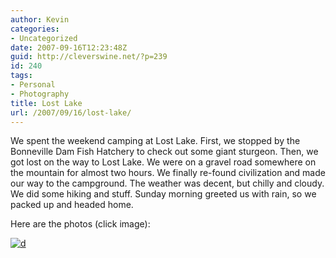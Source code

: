 ```yaml
---
author: Kevin
categories:
- Uncategorized
date: 2007-09-16T12:23:48Z
guid: http://cleverswine.net/?p=239
id: 240
tags:
- Personal
- Photography
title: Lost Lake
url: /2007/09/16/lost-lake/
---
```


We spent the weekend camping at Lost Lake. First, we stopped by the Bonneville Dam Fish Hatchery to check out some giant sturgeon. Then, we got lost on the way to Lost Lake. We were on a gravel road somewhere on the mountain for almost two hours. We finally re-found civilization and made our way to the campground. The weather was decent, but chilly and cloudy. We did some hiking and stuff. Sunday morning greeted us with rain, so we packed up and headed home.

Here are the photos (click image):
  
[<img src="https://i1.wp.com/farm2.static.flickr.com/1416/1392552399_41e2b04bbd_m_d.jpg?w=840" alt="d" data-recalc-dims="1" />](http://www.flickr.com/photos/cleverswine/sets/72157602045923731/detail/)